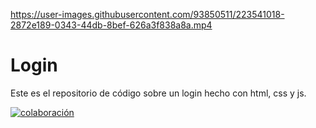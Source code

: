 https://user-images.githubusercontent.com/93850511/223541018-2872e189-0343-44db-8bef-626a3f838a8a.mp4

# Login

Este es el repositorio de código sobre un login hecho con html, css y js.

[![colaboración](https://img.shields.io/static/v1?label=&message=VER%20SITIO&color=cyan&logo=teach&logoColor=white&style=for-the-badge)](https://kamblack66.github.io/login/)
